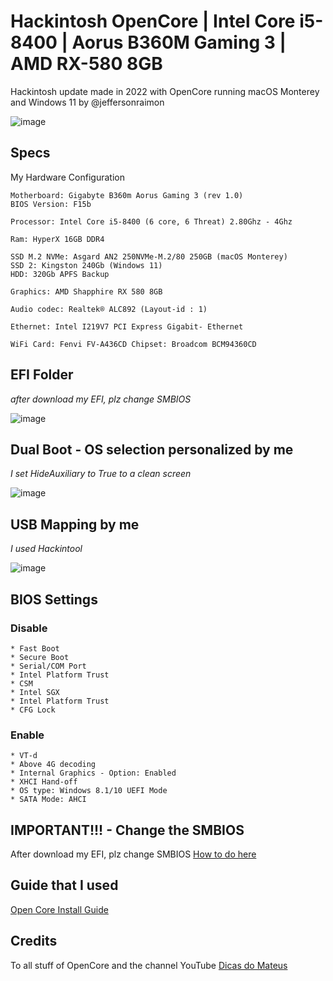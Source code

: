 # Hackintosh OpenCore | Intel Core i5-8400 | Aorus B360M Gaming 3 | AMD RX-580 8GB


Hackintosh update made in 2022 with OpenCore running macOS Monterey and Windows 11 by @jeffersonraimon 

![image](https://user-images.githubusercontent.com/80064475/126728730-f0148d1e-a083-424d-9b63-9cbfe2fe0755.png)


## Specs

My Hardware Configuration

```
Motherboard: Gigabyte B360m Aorus Gaming 3 (rev 1.0)
BIOS Version: F15b

Processor: Intel Core i5-8400 (6 core, 6 Threat) 2.80Ghz - 4Ghz

Ram: HyperX 16GB DDR4 

SSD M.2 NVMe: Asgard AN2 250NVMe-M.2/80 250GB (macOS Monterey)
SSD 2: Kingston 240Gb (Windows 11)
HDD: 320Gb APFS Backup

Graphics: AMD Shapphire RX 580 8GB

Audio codec: Realtek® ALC892 (Layout-id : 1)

Ethernet: Intel I219V7 PCI Express Gigabit- Ethernet

WiFi Card: Fenvi FV-A436CD Chipset: Broadcom BCM94360CD

```
## EFI Folder
 *after download my EFI, plz change SMBIOS*

![image](https://user-images.githubusercontent.com/80064475/126728749-a47bf060-b469-4f40-bfea-54fd8f55c5d5.png)


## Dual Boot - OS selection personalized by me
*I set HideAuxiliary to True to a clean screen* 

![image](https://user-images.githubusercontent.com/80064475/126728764-27513396-384f-463a-ac81-b37aca5d85d8.png)

## USB Mapping by me
*I used Hackintool*

![image](https://user-images.githubusercontent.com/80064475/126728786-cc054f9c-565a-4130-9e40-8f1bca8447bd.png)

## BIOS Settings

### Disable

```
* Fast Boot
* Secure Boot
* Serial/COM Port
* Intel Platform Trust
* CSM
* Intel SGX
* Intel Platform Trust
* CFG Lock

```
### Enable

```
* VT-d
* Above 4G decoding
* Internal Graphics - Option: Enabled
* XHCI Hand-off
* OS type: Windows 8.1/10 UEFI Mode
* SATA Mode: AHCI

```
## IMPORTANT!!! - Change the SMBIOS

After download my EFI, plz change SMBIOS [How to do here](https://dortania.github.io/OpenCore-Install-Guide/config.plist/coffee-lake.html#platforminfo)

## Guide that I used

[Open Core Install Guide](https://dortania.github.io/OpenCore-Install-Guide/)

## Credits

To all stuff of OpenCore and the channel YouTube [Dicas do Mateus](https://www.youtube.com/channel/UCPCUdJ9cRior4FZ1TEz6qdA)
